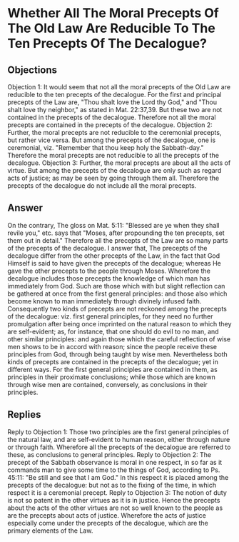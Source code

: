 # Whether All The Moral Precepts Of The Old Law Are Reducible To The Ten Precepts Of The Decalogue?
## Objections
Objection 1: It would seem that not all the moral precepts of the Old Law are reducible to the ten precepts of the decalogue. For the first and principal precepts of the Law are, "Thou shalt love the Lord thy God," and "Thou shalt love thy neighbor," as stated in Mat. 22:37,39. But these two are not contained in the precepts of the decalogue. Therefore not all the moral precepts are contained in the precepts of the decalogue.
Objection 2: Further, the moral precepts are not reducible to the ceremonial precepts, but rather vice versa. But among the precepts of the decalogue, one is ceremonial, viz. "Remember that thou keep holy the Sabbath-day." Therefore the moral precepts are not reducible to all the precepts of the decalogue.
Objection 3: Further, the moral precepts are about all the acts of virtue. But among the precepts of the decalogue are only such as regard acts of justice; as may be seen by going through them all. Therefore the precepts of the decalogue do not include all the moral precepts.
## Answer
On the contrary, The gloss on Mat. 5:11: "Blessed are ye when they shall revile you," etc. says that "Moses, after propounding the ten precepts, set them out in detail." Therefore all the precepts of the Law are so many parts of the precepts of the decalogue.
I answer that, The precepts of the decalogue differ from the other precepts of the Law, in the fact that God Himself is said to have given the precepts of the decalogue; whereas He gave the other precepts to the people through Moses. Wherefore the decalogue includes those precepts the knowledge of which man has immediately from God. Such are those which with but slight reflection can be gathered at once from the first general principles: and those also which become known to man immediately through divinely infused faith. Consequently two kinds of precepts are not reckoned among the precepts of the decalogue: viz. first general principles, for they need no further promulgation after being once imprinted on the natural reason to which they are self-evident; as, for instance, that one should do evil to no man, and other similar principles: and again those which the careful reflection of wise men shows to be in accord with reason; since the people receive these principles from God, through being taught by wise men. Nevertheless both kinds of precepts are contained in the precepts of the decalogue; yet in different ways. For the first general principles are contained in them, as principles in their proximate conclusions; while those which are known through wise men are contained, conversely, as conclusions in their principles.
## Replies
Reply to Objection 1: Those two principles are the first general principles of the natural law, and are self-evident to human reason, either through nature or through faith. Wherefore all the precepts of the decalogue are referred to these, as conclusions to general principles.
Reply to Objection 2: The precept of the Sabbath observance is moral in one respect, in so far as it commands man to give some time to the things of God, according to Ps. 45:11: "Be still and see that I am God." In this respect it is placed among the precepts of the decalogue: but not as to the fixing of the time, in which respect it is a ceremonial precept.
Reply to Objection 3: The notion of duty is not so patent in the other virtues as it is in justice. Hence the precepts about the acts of the other virtues are not so well known to the people as are the precepts about acts of justice. Wherefore the acts of justice especially come under the precepts of the decalogue, which are the primary elements of the Law.